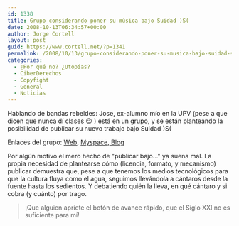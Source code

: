 ```yaml
---
id: 1338
title: Grupo considerando poner su música bajo Suidad )S(
date: 2008-10-13T06:34:57+00:00
author: Jorge Cortell
layout: post
guid: https://www.cortell.net/?p=1341
permalink: /2008/10/13/grupo-considerando-poner-su-musica-bajo-suidad-s/
categories:
  - ¿Por qué no? ¿Utopías?
  - CiberDerechos
  - Copyfight
  - General
  - Noticias
---
```

Hablando de bandas rebeldes: Jose, ex-alumno mío en la UPV (pese a que dicen que nunca dí clases 😉 ) está en un grupo, y se están planteando la posibilidad de publicar su nuevo trabajo bajo Suidad )S(

Enlaces del grupo: <a title="https://www.aserioushouse.com" href="https://www.aserioushouse.com" target="_blank">Web</a>, <a title="https://www.myspace.com/cabarephilia" href="https://www.myspace.com/cabarephilia" target="_blank">Myspace, </a><a title="https://cabarephilia.aserioushouse.com" href="https://cabarephilia.aserioushouse.com" target="_blank">Blog </a>

Por algún motivo el mero hecho de "publicar bajo..." ya suena mal. La propia necesidad de plantearse cómo (licencia, formato, y mecanismo) publicar demuestra que, pese a que tenemos los medios tecnológicos para que la cultura fluya como el agua, seguimos llevándola a cántaros desde la fuente hasta los sedientos. Y debatiendo quién la lleva, en qué cántaro y si cobra (y cuánto) por trago.

> ¡Que alguien apriete el botón de avance rápido, que el Siglo XXI no es suficiente para mí!